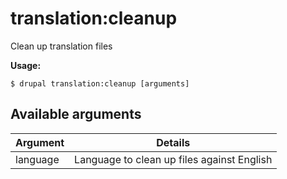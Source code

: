 # translation:cleanup
Clean up translation files

**Usage:**
```
$ drupal translation:cleanup [arguments] 
```

## Available arguments
Argument | Details
---------|-------------
language | Language to clean up files against English
